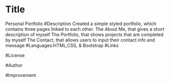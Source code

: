 # Title
Personal Portfolio
#Description
Created a simple styled portfolio, which contains three pages linked to each other.
The About Me, that gives a short description of myself
The Portfolio, that shows projects that are completed by myself
The Contact, that allows users to input their contact info and message
#Languages:HTML,CSS, & Bootstrap
#Links

#License

#Author

#Improvement


